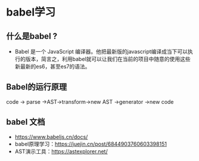 # babel学习

## 什么是babel ?

- Babel 是一个 JavaScript 编译器。他把最新版的javascript编译成当下可以执行的版本，简言之，利用babel就可以让我们在当前的项目中随意的使用这些新最新的es6，甚至es7的语法。

## Babel的运行原理

code -> parse ->AST->transform->new AST ->generator ->new code

## babel 文档

- <https://www.babeljs.cn/docs/>
- babel原理学习：<https://juejin.cn/post/6844903760603398151>
- AST演示工具：<https://astexplorer.net/>
